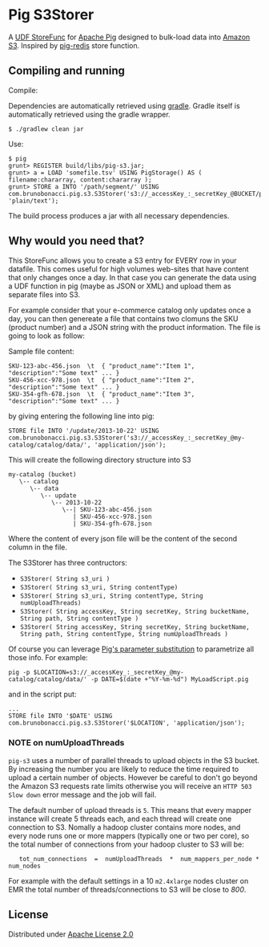 # Pig S3Storer

A [UDF StoreFunc](http://pig.apache.org/docs/r0.8.0/udf.html#Store+Functions) for [Apache Pig](http://pig.apache.org/) designed to bulk-load data into [Amazon S3](http://aws.amazon.com/s3/). Inspired by [pig-redis](https://github.com/mattb/pig-redis) store function.

## Compiling and running

Compile:

Dependencies are automatically retrieved using [gradle](http://www.gradle.org/). Gradle itself is automatically retrieved using the gradle wrapper.

    $ ./gradlew clean jar

Use:

    $ pig
    grunt> REGISTER build/libs/pig-s3.jar;
    grunt> a = LOAD 'somefile.tsv' USING PigStorage() AS ( filename:chararray, content:chararray );
    grunt> STORE a INTO '/path/segment/' USING com.brunobonacci.pig.s3.S3Storer('s3://_accessKey_:_secretKey_@BUCKET/prefix/for/data/', 'plain/text');

The build process produces a jar with all necessary dependencies.

## Why would you need that?

This StoreFunc allows you to create a S3 entry for EVERY row in your datafile.
This comes useful for high volumes web-sites that have content that only changes once a day.
In that case you can generate the data using a UDF function in pig (maybe as JSON or XML)
and upload them as separate files into S3.

For example consider that your e-commerce catalog only updates once a day, you can then genereate a file
that contains two clomuns the SKU (product number) and a JSON string with the product information.
The file is going to look as follow:

Sample file content:
```
SKU-123-abc-456.json  \t  { "product_name":"Item 1", "description":"Some text" ... }
SKU-456-xcc-978.json  \t  { "product_name":"Item 2", "description":"Some text" ... }
SKU-354-gfh-678.json  \t  { "product_name":"Item 3", "description":"Some text" ... }
```

by giving entering the following line into pig:
```
STORE file INTO '/update/2013-10-22' USING com.brunobonacci.pig.s3.S3Storer('s3://_accessKey_:_secretKey_@my-catalog/catalog/data/', 'application/json');
```
This will create the following directory structure into S3

```
my-catalog (bucket)
   \-- catalog
      \-- data
         \-- update
            \-- 2013-10-22
               \--| SKU-123-abc-456.json
                  | SKU-456-xcc-978.json
                  | SKU-354-gfh-678.json

```

Where the content of every json file will be the content of the second column in the file.

The S3Storer has three contructors:

  - `S3Storer( String s3_uri )`
  - `S3Storer( String s3_uri, String contentType)`
  - `S3Storer( String s3_uri, String contentType, String numUploadThreads)`
  - `S3Storer( String accessKey, String secretKey, String bucketName, String path, String contentType )`
  - `S3Storer( String accessKey, String secretKey, String bucketName, String path, String contentType, String numUploadThreads )`

Of course you can leverage [Pig's parameter substitution](http://wiki.apache.org/pig/ParameterSubstitution) to parametrize all those info. For example:

```
pig -p $LOCATION=s3://_accessKey_:_secretKey_@my-catalog/catalog/data/' -p DATE=$(date +"%Y-%m-%d") MyLoadScript.pig
```
and in the script put:
```
...
STORE file INTO '$DATE' USING com.brunobonacci.pig.s3.S3Storer('$LOCATION', 'application/json');
```

### NOTE on numUploadThreads

`pig-s3` uses a number of parallel threads to upload objects in the S3 bucket. By increasing the number
you are likely to reduce the time required to upload a certain number of objects. However be careful
to don't go beyond the Amazon S3 requests rate limits otherwise you will receive an `HTTP 503 Slow down`
error message and the job will fail.

The default number of upload threads is `5`. This means that every mapper instance will create 5 threads each,
and each thread will create one connection to S3. Nomally a hadoop cluster contains more nodes, and every node
runs one or more mappers (typically one or two per core), so the total number of connections from your hadoop cluster
to S3 will be:

```
   tot_num_connections  =  numUploadThreads  *  num_mappers_per_node * num_nodes
```

For example with the default settings in a 10 `m2.4xlarge` nodes cluster on EMR the total number of threads/connections
to S3 will be close to *800*.

## License

Distributed under [Apache License 2.0](http://www.apache.org/licenses/LICENSE-2.0.html)
